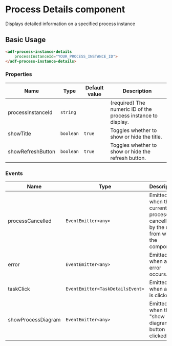 # Process Details component

Displays detailed information on a specified process instance

## Basic Usage

```html
<adf-process-instance-details 
    processInstanceId="YOUR_PROCESS_INSTANCE_ID">
</adf-process-instance-details>
```

### Properties

| Name | Type | Default value | Description |
| ---- | ---- | ------------- | ----------- |
| processInstanceId | `string` |  | (required) The numeric ID of the process instance to display.  |
| showTitle | `boolean` | `true` | Toggles whether to show or hide the title.  |
| showRefreshButton | `boolean` | `true` | Toggles whether to show or hide the refresh button.  |

### Events

| Name | Type | Description |
| ---- | ---- | ----------- |
| processCancelled | `EventEmitter<any>` | Emitted when the current process is cancelled by the user from within the component. |
| error | `EventEmitter<any>` | Emitted when an error occurs. |
| taskClick | `EventEmitter<TaskDetailsEvent>` | Emitted when a task is clicked. |
| showProcessDiagram | `EventEmitter<any>` | Emitted when the "show diagram" button is clicked. |
